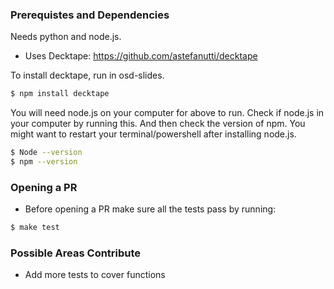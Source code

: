 ### Prerequistes and Dependencies
Needs python and node.js.

- Uses Decktape: https://github.com/astefanutti/decktape

To install decktape, run in osd-slides.
```sh
$ npm install decktape
```
You will need node.js on your computer for above to run.
Check if node.js in your computer by running this. And then check the version of npm.
You might want to restart your terminal/powershell after installing node.js.
```sh
$ Node --version
$ npm --version
```

### Opening a PR
- Before opening a PR make sure all the tests pass by running:
```sh
$ make test
```

### Possible Areas Contribute
- Add more tests to cover functions